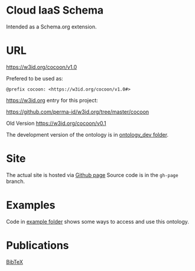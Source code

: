 # Cloud IaaS Schema

Intended as a Schema.org extension.

# URL
https://w3id.org/cocoon/v1.0

Prefered to be used as:

    @prefix cocoon: <https://w3id.org/cocoon/v1.0#>

https://w3id.org entry for this project:

https://github.com/perma-id/w3id.org/tree/master/cocoon

Old Version https://w3id.org/cocoon/v0.1

The development version of the ontology is in [ontology_dev folder](ontology_dev/).

# Site
The actual site is hosted via [Github page](https://miranda-zhang.github.io/cloud-computing-schema/v1.0/index-en.html)
Source code is in the `gh-page` branch.

# Examples

Code in [example folder](example/) shows some ways to access and use this ontology.

# Publications
[BibTeX](BibTeX.md)
